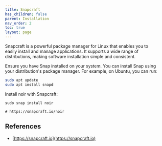 ```yaml
---
title: Snapcraft
has_children: false
parent: Installation
nav_order: 2
toc: true
layout: page
---
```


Snapcraft is a powerful package manager for Linux that enables you to easily install and manage applications. It supports a wide range of distributions, making software installation simple and consistent.

Ensure you have Snap installed on your system. You can install Snap using your distribution's package manager. For example, on Ubuntu, you can run:

```bash
sudo apt update
sudo apt install snapd
```

Install noir with Snapcraft:

```shell
sudo snap install noir

# https://snapcraft.io/noir
```

## References
* [https://snapcraft.io](https://snapcraft.io)